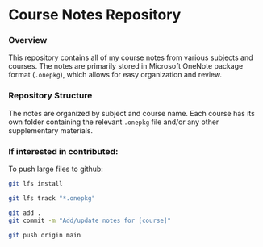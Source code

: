 # Course Notes Repository

### Overview
This repository contains all of my course notes from various subjects and courses. The notes are primarily stored in Microsoft OneNote package format (`.onepkg`), which allows for easy organization and review.


### Repository Structure
The notes are organized by subject and course name. Each course has its own folder containing the relevant `.onepkg` file and/or any other supplementary materials.



### If interested in contributed:

To push large files to github:

```bash
git lfs install
```

```bash
git lfs track "*.onepkg"
```

```bash
git add .
git commit -m "Add/update notes for [course]"
```

```bash
git push origin main
```